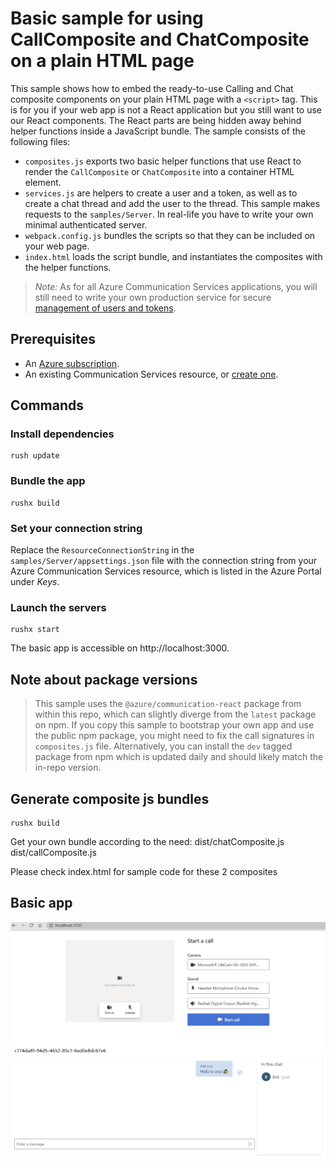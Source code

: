 # Basic sample for using CallComposite and ChatComposite on a plain HTML page

This sample shows how to embed the ready-to-use Calling and Chat composite components on your plain HTML page with a `<script>` tag. This is for you if your web app is not a React application but you still want to use our React components. The React parts are being hidden away behind helper functions inside a JavaScript bundle. The sample consists of the following files:

- `composites.js` exports two basic helper functions that use React to render the `CallComposite` or `ChatComposite` into a container HTML element.
- `services.js` are helpers to create a user and a token, as well as to create a chat thread and add the user to the thread. This sample makes requests to the `samples/Server`. In real-life you have to write your own minimal authenticated server.
- `webpack.config.js` bundles the scripts so that they can be included on your web page.
- `index.html` loads the script bundle, and instantiates the composites with the helper functions.

> *Note:* As for all Azure Communication Services applications, you will still need to write your own production service for secure [management of users and tokens](https://docs.microsoft.com/azure/communication-services/quickstarts/access-tokens?pivots=programming-language-javascript).

## Prerequisites

- An [Azure subscription](https://azure.microsoft.com/free/).
- An existing Communication Services resource, or [create one](https://docs.microsoft.com/azure/communication-services/quickstarts/create-communication-resource).

## Commands

### Install dependencies
```
rush update
```

### Bundle the app
```
rushx build
```

### Set your connection string

Replace the `ResourceConnectionString` in the `samples/Server/appsettings.json` file with the connection string from your Azure Communication Services resource, which is listed in the Azure Portal under *Keys*.

### Launch the servers
```
rushx start
```

The basic app is accessible on http://localhost:3000.

## Note about package versions

>  This sample uses the `@azure/communication-react` package from within this repo, which can slightly diverge from the `latest` package on npm. If you copy this sample to bootstrap your own app and use the public npm package, you might need to fix the call signatures in `composites.js` file. Alternatively, you can install the `dev` tagged package from npm which is updated daily and should likely match the in-repo version.


## Generate composite js bundles
```
rushx build
```
Get your own bundle according to the need:
dist/chatComposite.js
dist/callComposite.js

Please check index.html for sample code for these 2 composites

## Basic app

![Basic app screenshot](./app.png)
